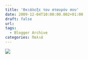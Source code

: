 ```yaml
---
title: 'Θκιάλεξε τον σταυρόν σου'
date: 2009-12-04T10:00:00.002+01:00
draft: false
url: 
tags:
  - Blogger Archive
categories: Παλιά
---
```


[![](https://blogger.googleusercontent.com/img/b/R29vZ2xl/AVvXsEiHyekf8iTt2z2tyr17VfhgKmDA3GwlGYFjmCC9560ZsQZYkVu_f6FShuTCKH8OwICcZzlIy5bmE-E7DTHdyc-9IJMdgWGXJsi8BmwHW4FZd1WTdTTB2cdCAO2fvoNGWflzs7YJ2ZzgtEU/s400/Image+3.png)](https://blogger.googleusercontent.com/img/b/R29vZ2xl/AVvXsEiHyekf8iTt2z2tyr17VfhgKmDA3GwlGYFjmCC9560ZsQZYkVu_f6FShuTCKH8OwICcZzlIy5bmE-E7DTHdyc-9IJMdgWGXJsi8BmwHW4FZd1WTdTTB2cdCAO2fvoNGWflzs7YJ2ZzgtEU/s1600-h/Image+3.png)

